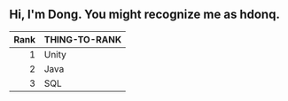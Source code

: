 

<!--
**tranhaidong/TranHaiDong** is a ✨ _special_ ✨ repository because its `README.md` (this file) appears on your GitHub profile.

Here are some ideas to get you started:

- 🔭 I’m currently working on ...
- 🌱 I’m currently learning ...
- 👯 I’m looking to collaborate on ...
- 🤔 I’m looking for help with ...
- 💬 Ask me about ...
- 📫 How to reach me: ...
- 😄 Pronouns: ...
- ⚡ Fun fact: ...
-->

## Hi, I'm Dong. You might recognize me as hdonq.



| Rank | THING-TO-RANK |
|-----:|---------------|
|     1|  Unity         |
|     2|      Java  |
|     3|          SQL  |
